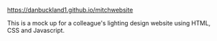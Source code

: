 https://danbuckland1.github.io/mitchwebsite

This is a mock up for a colleague's lighting design website using HTML, CSS and Javascript.
